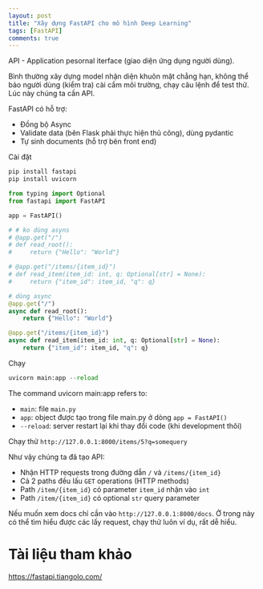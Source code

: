 ```yaml
---
layout: post
title: "Xây dựng FastAPI cho mô hình Deep Learning"
tags: [FastAPI]
comments: true
---
```


API - Application pesornal iterface (giao diện ứng dụng người dùng).

Bình thường xây dựng model nhận diện khuôn mặt chẳng hạn, không thể bảo người dùng (kiểm tra) cài cắm môi trường, chạy câu lệnh để test thử. Lúc này chúng ta cần API. 

FastAPI có hỗ trợ:
* Đồng bộ Async
* Validate data (bên Flask phải thực hiện thủ công), dùng pydantic
* Tự sinh documents (hỗ trợ bên front end)

Cài đặt
```python
pip install fastapi
pip install uvicorn
```

```python
from typing import Optional
from fastapi import FastAPI

app = FastAPI()

# # ko dùng asyns
# @app.get("/")
# def read_root():
#     return {"Hello": "World"}

# @app.get("/items/{item_id}")
# def read_item(item_id: int, q: Optional[str] = None):
#     return {"item_id": item_id, "q": q}

# dùng async
@app.get("/")
async def read_root():
    return {"Hello": "World"}

@app.get("/items/{item_id}")
async def read_item(item_id: int, q: Optional[str] = None):
    return {"item_id": item_id, "q": q}
```

Chạy
```python
uvicorn main:app --reload
```
The command uvicorn main:app refers to:
* `main`: file `main.py`
* `app`: object được tạo trong file main.py ở dòng `app = FastAPI()`
* `--reload`: server restart lại khi thay đổi code (khi development thôi)

Chạy thử `http://127.0.0.1:8000/items/5?q=somequery`

Như vậy chúng ta đã tạo API:
* Nhận HTTP requests trong đường dẫn `/` và `/items/{item_id}`
* Cả 2 paths đều lấu `GET` operations (HTTP methods)
* Path `/item/{item_id}` có parameter `item_id` nhận vào `int`
* Path `/item/{item_id}` có optional `str` query parameter

Nếu muốn xem docs chỉ cần vào `http://127.0.0.1:8000/docs`. Ở trong này có thể tìm hiểu được các lấy request, chạy thử luôn ví dụ, rất dễ hiểu.
# Tài liệu tham khảo
https://fastapi.tiangolo.com/
